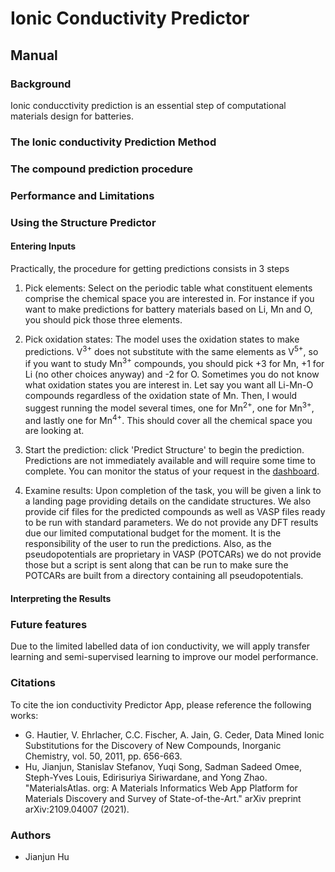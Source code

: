 
# Ionic Conductivity Predictor



## Manual

### Background 

Ionic conducctivity prediction is an essential step of computational materials design for batteries. 


### The Ionic conductivity Prediction Method


### The compound prediction procedure



### Performance and Limitations

### Using the Structure Predictor

#### Entering Inputs

Practically, the procedure for getting predictions consists in 3 steps

1. Pick elements: Select on the periodic table what constituent elements comprise the chemical space you are interested in.
   For instance if you want to make predictions for battery materials based on Li, Mn and O, you should pick those three elements.

2. Pick oxidation states: The model uses the oxidation states to make predictions.
   V<sup>3+</sup> does not substitute with the same elements as V<sup>5+</sup>, so if you want to study Mn<sup>3+</sup> compounds, you should pick +3 for Mn, +1 for Li (no other choices anyway) and -2 for O.
   Sometimes you do not know what oxidation states you are interest in.
   Let say you want all Li-Mn-O compounds regardless of the oxidation state of Mn.
   Then, I would suggest running the model several times, one for Mn<sup>2+</sup>, one for Mn<sup>3+</sup>, and lastly one for Mn<sup>4+</sup>.
   This should cover all the chemical space you are looking at.

3. Start the prediction: click 'Predict Structure' to begin the prediction.
   Predictions are not immediately available and will require some time to complete.
   You can monitor the status of your request in the [dashboard](https://materialsproject.org/dashboard).

4. Examine results: Upon completion of the task, you will be given a link to a landing page providing details on the candidate structures.
   We also provide cif files for the predicted compounds as well as VASP files ready to be run with standard parameters.
   We do not provide any DFT results due our limited computational budget for the moment.
   It is the responsibility of the user to run the predictions.
   Also, as the pseudopotentials are proprietary in VASP (POTCARs) we do not provide those but a script is sent along that can be run to make sure the POTCARs are built from a directory containing all pseudopotentials.

#### Interpreting the Results




### Future features

Due to the limited labelled data of ion conductivity, we will apply transfer learning and semi-supervised learning to improve our model performance. 

### Citations

To cite the ion conductivity Predictor App, please reference the following works:

- G. Hautier, V. Ehrlacher, C.C. Fischer, A. Jain, G. Ceder, Data Mined Ionic Substitutions for the Discovery of New Compounds, Inorganic Chemistry, vol. 50, 2011, pp. 656-663.
- Hu, Jianjun, Stanislav Stefanov, Yuqi Song, Sadman Sadeed Omee, Steph-Yves Louis, Edirisuriya Siriwardane, and Yong Zhao. "MaterialsAtlas. org: A Materials Informatics Web App Platform for Materials Discovery and Survey of State-of-the-Art." arXiv preprint arXiv:2109.04007 (2021).


[^1]: Wang, Chuhong, Koutarou Aoyagi, Pandu Wisesa, and Tim Mueller. "Lithium ion conduction in cathode coating materials from on-the-fly machine learning." Chemistry of Materials 32, no. 9 (2020): 3741-3752.
[^2]: Lv, Chade, Xin Zhou, Lixiang Zhong, Chunshuang Yan, Madhavi Srinivasan, Zhi Wei Seh, Chuntai Liu et al. "Machine Learning: An Advanced Platform for Materials Development and State Prediction in Lithium‐Ion Batteries." Advanced Materials (2021): 2101474.
[^3]: Xu, Yijie, Yun Zong, and Kedar Hippalgaonkar. "Machine learning-assisted cross-domain prediction of ionic conductivity in sodium and lithium-based superionic conductors using facile descriptors." Journal of Physics Communications 4, no. 5 (2020): 055015.
[^4]: Zhao, Qian, Maxim Avdeev, Liquan Chen, and Siqi Shi. "Machine learning prediction of activation energy in cubic Li-argyrodites with hierarchically encoding crystal structure-based (HECS) descriptors." Science Bulletin (2021).
[^5]: Shao, Hui, Jiansu Pu, Yanlin Zhu, Boyang Gao, Zhengguo Zhu, and Yunbo Rao. "Visual Analysis on Machine Learning Assisted Prediction of Ionic Conductivity for Solid-State Electrolytes." In 2021 IEEE 14th Pacific Visualization Symposium (PacificVis), pp. 1-5. IEEE, 2021.
[^6] Priya, Pikee, and N. R. Aluru. "Accelerated design and discovery of perovskites with high conductivity for energy applications through machine learning." npj Computational Materials 7, no. 1 (2021): 1-12. https://www.nature.com/articles/s41524-021-00551-3?proof=t%2Btarget%253D#data-availability

### Authors

- Jianjun Hu
